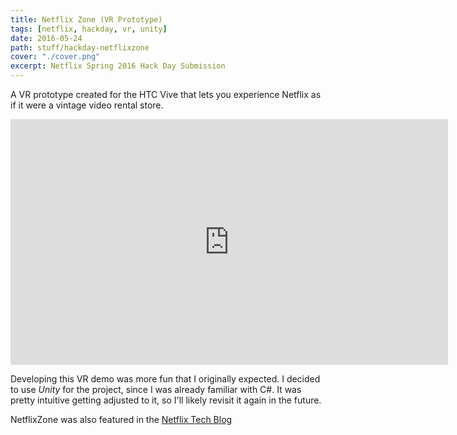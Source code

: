 ```yaml
---
title: Netflix Zone (VR Prototype)
tags: [netflix, hackday, vr, unity]
date: 2016-05-24
path: stuff/hackday-netflixzone
cover: "./cover.png"
excerpt: Netflix Spring 2016 Hack Day Submission
---
```


A VR prototype created for the HTC Vive that lets you experience Netflix as if it were a vintage video rental store.

<iframe width="700" height="393" src="https://www.youtube.com/embed/DOyWUHcK06E" frameborder="0" gesture="media" allow="encrypted-media" allowfullscreen></iframe>

Developing this VR demo was more fun that I originally expected. I decided to use _Unity_ for the project, since I was already familiar
with C#. It was pretty intuitive getting adjusted to it, so I'll likely revisit it again in the future.

NetflixZone was also featured in the [Netflix Tech Blog](https://netflixtechblog.com/netflix-hack-day-spring-2016-aae715280515)
